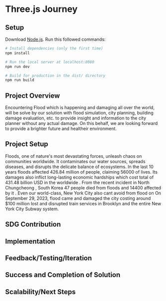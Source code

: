 # Three.js Journey

## Setup
Download [Node.js](https://nodejs.org/en/download/).
Run this followed commands:

``` bash
# Install dependencies (only the first time)
npm install

# Run the local server at localhost:8080
npm run dev

# Build for production in the dist/ directory
npm run build
```

## Project Overview
Encountering Flood which is happening and damaging all over the world, will be solve by our solution with flood simulation, city planning, building damage evaluation, etc. to provide insight and information to the city planner without any actual damage. On this behalf, we are looking forward to provide a brighter future and healtheir environment.

## Project Setup
Floods, one of nature's most devastating forces, unleash chaos on communities worldwide. It contaminates our water sources, spreads diseases, and disrupts the delicate balance of ecosystems. In the last 10 years floods affected 426.84 million of people, claiming 56000 of lives. Its damages also inflict long-lasting economic hardships which cost total of 431.48 billion USD in the worldwide . From the recent incident in North Chungcheong , South Korea 47 people died from floods and 14400 affected by it . Even our world-class, New York City also cant avoid from flood on On September 29, 2023, flood came and damaged the city costing around $100 million lost and disrupted train services in Brooklyn and the entire New York City Subway system.

## SDG Contribution

## Implementation

## Feedback/Testing/Iteration

## Success and Completion of Solution

## Scalability/Next Steps

